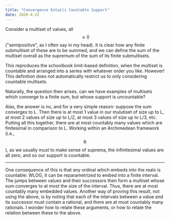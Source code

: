 ```yaml
---
title: "Convergence Entails Countable Support"
date: 2020-4-22
---
```

Consider a multiset of values, all $$\geq 0$$ ("semipositive", as I often say in my head). It is clear how any finite submultiset of these are to be summed, and we can define the sum of the multiset overall as the supremum of the sum of its finite submultisets.

This reproduces the schoolbook limit-based definition, when the multiset is countable and arranged into a series with whatever order you like. However! This definition does not automatically restrict us to only considering countable multisets.

Naturally, the question then arises, can we have examples of multisets which converge to a finite sum, but whose support is uncountable?

Alas, the answer is no, and for a very simple reason: suppose the sum converges to L. Then there is at most 1 value in our mulutiset of size up to L, at most 2 values of size up to L/2, at most 3 values of size up to L/3, etc. Putting all this together, there are at most countably many values which are finitesimal in comparison to L. Working within an Archimedean framework (i.e., $$\mathbb{R}$$), as we usually must to make sense of suprema, the infinitesimal values are all zero, and so our support is countable.

***

One consequence of this is that any ordinal which embeds into the reals is countable: WLOG, it can be reparametrized to embed into a finite interval. The jumps between values and their successors then form a multiset whose sum converges to at most the size of the interval. Thus, there are at most countably many embedded values. Another way of proving this result, not using the above, is by noting that each of the intervals between a value and its successor must contain a rational, and there are at most countably many rationals. I wonder how to relate these arguments, or how to relate the relation between these to the above.